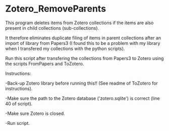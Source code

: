 # Zotero_RemoveParents

This program deletes items from Zotero collections if the items are also present in child collections (sub-collections).

It therefore eliminates duplicate filing of items in parent collections after an import of library from Papers3 (I found this to be a problem with my library when I transfered my collections with the python scripts).

Run this script after transfering the collections from Papers3 to Zotero using the scripts FromPapers and ToZotero.


Instructions:

-Back-up Zotero library before running this!! (See readme of ToZotero for instructions).

-Make sure the path to the Zotero database ('zotero.sqlite') is correct (line 40 of script).

-Make sure Zotero is closed.

-Run script.

